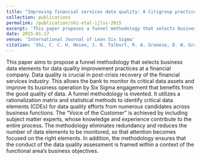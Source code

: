```yaml
---
title: "Improving financial services data quality: A Citigroup practice"
collection: publications
permalink: /publication/shi-etal-ijlss-2015
excerpt: 'This paper proposes a funnel methodology that selects business data elements for data quality improvement practices at Citigroup.'
date: 2015-01-17
venue: 'International Journal of Lean Six Sigma'
citation: 'Shi, C. C. H. Heien, J. R. Talburt, R. A. Granese, D. W. Gray, R. Jugulum, R. Ramachandran, J. Singh, J. Hamilton, and H. I. Joyce (2015). Improving financial services data quality, A Citigroup practice. <i>International Journal of Lean Six Sigma 6</i>(2), 98-110'
---
```


This paper aims to propose a funnel methodology that selects business data elements for data quality improvement practices at a financial company. Data quality is crucial in post-crisis recovery of the financial services industry. This allows the bank to monitor its critical data assets and improve its business operation by Six Sigma engagement that benefits from the good quality of data. A funnel methodology is invented. It utilizes a rationalization matrix and statistical methods to identify critical data elements (CDEs) for data quality efforts from numerous candidates across business functions. The “Voice of the Customer” is achieved by including
subject matter experts, whose knowledge and experience contribute to the entire process. The methodology eliminates redundancy and reduces the number of data elements to be monitored, so that attention becomes focused on the right elements. In addition, the methodology ensures that the conduct of the data quality assessment is framed within a context of the functional area’s business objectives.
